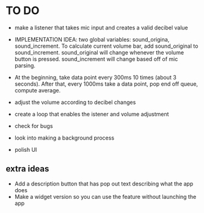 # TO DO

 * make a listener that takes mic input and creates a valid decibel value

 * IMPLEMENTATION IDEA: two global variables: sound_origina, sound_increment. To calculate current volume bar, add sound_original to sound_increment. sound_original will change whenever the volume button is pressed. sound_increment will change based off of mic parsing.

 * At the beginning, take data point every 300ms 10 times (about 3 seconds). After that, every 1000ms take a data point, pop end off queue, compute average.

 * adjust the volume according to decibel changes

* create a loop that enables the istener and volume adjustment

* check for bugs

* look into making a background process

* polish UI


## extra ideas
* Add a description button that has pop out text describing what the app does
* Make a widget version so you can use the feature without launching the app

  
